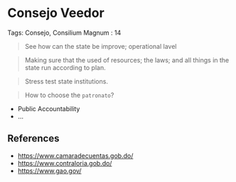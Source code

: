 # Consejo Veedor

Tags: Consejo, Consilium Magnum
: 14

> See how can the state be improve;  operational lavel
> 

> Making sure that the used of resources; the laws;  and all things in the state run according to plan.
> 

> Stress test state institutions.
> 

> How to choose the `patronato`?
> 

- Public Accountability
- …

## References

- https://www.camaradecuentas.gob.do/
- https://www.contraloria.gob.do/
- https://www.gao.gov/